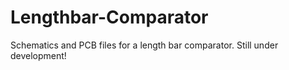 # Lengthbar-Comparator
Schematics and PCB files for a length bar comparator.
Still under development!
